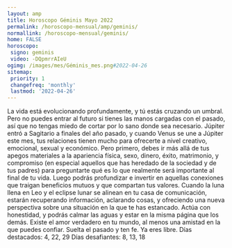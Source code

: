 ```yaml
---
layout: amp
title: Horoscopo Géminis Mayo 2022 
permalink: /horoscopo-mensual/amp/geminis/
normallink: /horoscopo-mensual/geminis/
home: FALSE
horoscopo:
 signo: geminis
 video: -DQpmrrAIeU
ogimg: /images/mes/Géminis_mes.png#2022-04-26
sitemap:
 priority: 1
 changefreq: 'monthly'
 lastmod: '2022-04-26'
---
```



La vida está evolucionando profundamente, y tú estás cruzando un umbral. Pero no puedes entrar al futuro si tienes las manos cargadas con el pasado, así que no tengas miedo de cortar por lo sano donde sea necesario. 
Júpiter entró a Sagitario a finales del año pasado, y cuando Venus se une a Júpiter este mes, tus relaciones tienen mucho para ofrecerte a nivel creativo, emocional, sexual y económico. Pero primero, debes ir más allá de tus apegos materiales a la apariencia física, sexo, dinero, éxito, matrimonio, y compromiso (en especial aquellos que has heredado de la sociedad y de tus padres) para preguntarte qué es lo que realmente será importante al final de tu vida. Luego podrás profundizar e invertir en aquellas conexiones que traigan beneficios mutuos y que compartan tus valores. 
Cuando la luna llena en Leo y el eclipse lunar se alinean en tu casa de comunicación, estarán recuperando información, aclarando cosas, y ofreciendo una nueva perspectiva sobre una situación en la que te has estancado. Actúa con honestidad, y podrás calmar las aguas y estar en la misma página que los demás. Existe el amor verdadero en tu mundo, al menos una amistad en la que puedes confiar. Suelta el pasado y ten fe. Ya eres libre. 
Días destacados: 4, 22, 29 
Días desafiantes: 8, 13, 18 
